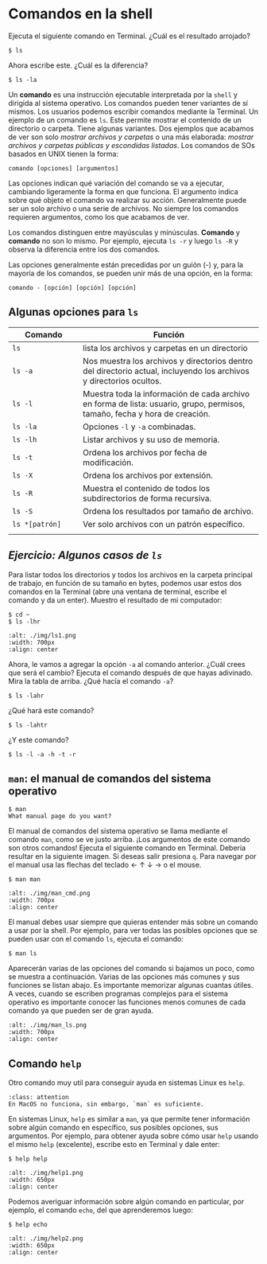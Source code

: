 # Comandos en la shell

Ejecuta el siguiente comando en Terminal. ¿Cuál es el resultado arrojado?

```shell
$ ls
```

Ahora escribe este. ¿Cuál es la diferencia?

```shell
$ ls -la
```

Un **comando** es una instrucción ejecutable interpretada por la `shell` y dirigida al sistema operativo. Los comandos pueden tener variantes de sí mismos. Los usuarios podemos escribir comandos mediante la Terminal. Un ejemplo de un comando es `ls`. Este permite mostrar el contenido de un directorio o carpeta. Tiene algunas variantes. Dos ejemplos que acabamos de ver son solo *mostrar archivos y carpetas* o una más elaborada: *mostrar archivos y carpetas públicas y escondidas listadas*. Los comandos de SOs basados en UNIX tienen la forma:

`comando [opciones] [argumentos]`

Las opciones indican qué variación del comando se va a ejecutar, cambiando ligeramente la forma en que funciona. El argumento indica sobre qué objeto el comando va realizar su acción. Generalmente puede ser un solo archivo o una serie de archivos. No siempre los comandos requieren argumentos, como los que acabamos de ver.

Los comandos distinguen entre mayúsculas y minúsculas. **Comando** y **comando** no son lo mismo. Por ejemplo, ejecuta `ls -r` y luego `ls -R` y observa la diferencia entre los dos comandos.

Las opciones generalmente están precedidas por un guión (-) y, para la mayoría de los comandos, se pueden unir más de una opción, en la forma:

`comando - [opción] [opción] [opción]`

## Algunas opciones para `ls`

**Comando**  | **Función**
--------------    | --------------
`ls`              | lista los archivos y carpetas en un directorio
`ls -a`           | Nos muestra los archivos y directorios dentro del directorio actual, incluyendo los archivos y directorios ocultos.
`ls -l`           | Muestra toda la información de cada archivo en forma de lista: usuario, grupo, permisos, tamaño, fecha y hora de creación.
`ls -la`          | Opciones `-l` y `-a` combinadas.
`ls -lh`          | Listar archivos y su uso de memoria.
`ls -t`           | Ordena los archivos por fecha de modificación.
`ls -X`           | Ordena los archivos por extensión.
`ls -R`           | Muestra el contenido de todos los subdirectorios de forma recursiva.
`ls -S`           | Ordena los resultados por tamaño de archivo.
`ls *[patrón]`    | Ver solo archivos con un patrón específico.
|<img width=250/> | |

<div id="ejercicio1_terminal"/>

## *Ejercicio: Algunos casos de `ls`*

Para listar todos los directorios y todos los archivos en la carpeta principal de trabajo, en función de su tamaño en bytes, podemos usar estos dos comandos en la Terminal (abre una ventana de terminal, escribe el comando y da un enter). Muestro el resultado de mi computador:

```shell
$ cd ~
$ ls -lhr
```

```{image} ./img/ls1.png
:alt: ./img/ls1.png
:width: 700px
:align: center
```

Ahora, le vamos a agregar la opción `-a` al comando anterior. ¿Cuál crees que será el cambio? Ejecuta el comando después de que hayas adivinado. Mira la tabla de arriba. ¿Qué hacía el comando `-a`?

```shell
$ ls -lahr
```

¿Qué hará este comando?

```shell
$ ls -lahtr
```

¿Y este comando?

```shell
$ ls -l -a -h -t -r
```

## `man`: el manual de comandos del sistema operativo

```shell
$ man
What manual page do you want?
```

El manual de comandos del sistema operativo se llama mediante el comando `man`, como se ve justo arriba. ¡Los argumentos de este comando son otros comandos! Ejecuta el siguiente comando en Terminal. Debería resultar en la siguiente imagen. Si deseas salir presiona `q`. Para navegar por el manual usa las flechas del teclado &larr; &uarr; &darr; &rarr; o el mouse.

```shell
$ man man
```

```{image} ./img/man_cmd.png
:alt: ./img/man_cmd.png
:width: 700px
:align: center
```

El manual debes usar siempre que quieras entender más sobre un comando a usar por la shell. Por ejemplo, para ver todas las posibles opciones que se pueden usar con el comando `ls`, ejecuta el comando:

```shell
$ man ls 
```

Aparecerán varias de las opciones del comando si bajamos un poco, como se muestra a continuación. Varias de las opciones más comunes y sus funciones se listan abajo. Es importante memorizar algunas cuantas útiles. A veces, cuando se escriben programas complejos para el sistema operativo es importante conocer las funciones menos comunes de cada comando ya que pueden ser de gran ayuda.

```{image} ./img/man_ls.png
:alt: ./img/man_ls.png
:width: 700px
:align: center
```

## Comando `help`

Otro comando muy util para conseguir ayuda en sistemas Linux es `help`.

```{admonition} MacOS
:class: attention
En MacOS no funciona, sin embargo, `man` es suficiente.
```

En sistemas Linux, `help` es similar a `man`, ya que permite tener información sobre algún comando en específico, sus posibles opciones, sus argumentos. Por ejemplo, para obtener ayuda sobre cómo usar `help` usando el mismo `help` (excelente), escribe esto en Terminal y dale enter:

```shell
$ help help
```

```{image} ./img/help1.png
:alt: ./img/help1.png
:width: 650px
:align: center
```

Podemos averiguar información sobre algún comando en particular, por ejemplo, el comando `echo`, del que aprenderemos luego:

```shell
$ help echo
```

```{image} ./img/help2.png
:alt: ./img/help2.png
:width: 650px
:align: center
```
